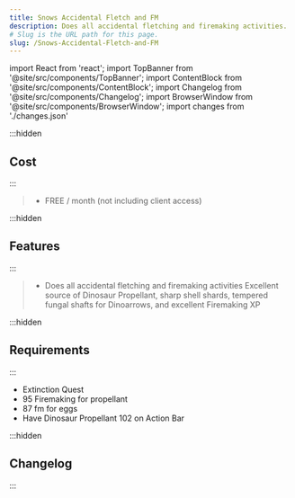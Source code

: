 ```yaml
---
title: Snows Accidental Fletch and FM
description: Does all accidental fletching and firemaking activities.
# Slug is the URL path for this page.
slug: /Snows-Accidental-Fletch-and-FM
---
```


import React from 'react';
import TopBanner from '@site/src/components/TopBanner';
import ContentBlock from '@site/src/components/ContentBlock';
import Changelog from '@site/src/components/Changelog';
import BrowserWindow from '@site/src/components/BrowserWindow';
import changes from './changes.json'

<TopBanner title="Snows Accidental Fletch and FM" version="v1.0.6" author="Snow" skill="Firemaking">
</TopBanner>

:::hidden

## Cost

:::

<ContentBlock title="Cost">

> - FREE / month (not including client access)

</ContentBlock>

:::hidden

## Features

:::

<ContentBlock title="Features">

> - Does all accidental fletching and firemaking activities
>   Excellent source of Dinosaur Propellant, sharp shell shards, tempered fungal shafts for Dinoarrows, and excellent Firemaking XP

</ContentBlock>

:::hidden

## Requirements

:::
<ContentBlock title="Requirements">

- Extinction Quest
- 95 Firemaking for propellant
- 87 fm for eggs
- Have Dinosaur Propellant 102 on Action Bar

</ContentBlock>

:::hidden

## Changelog

:::

<Changelog changes={changes}>

</Changelog>
